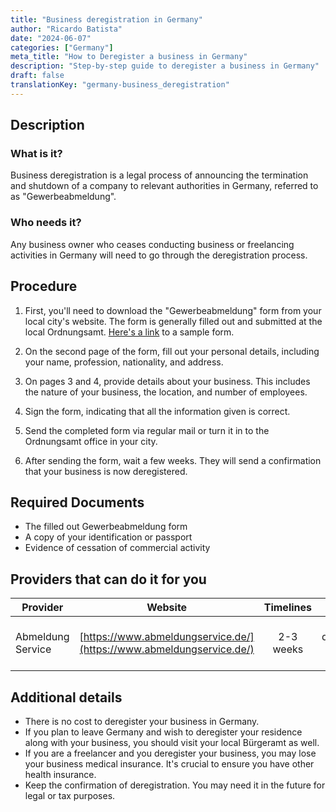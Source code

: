 ```yaml
---
title: "Business deregistration in Germany"
author: "Ricardo Batista"
date: "2024-06-07"
categories: ["Germany"]
meta_title: "How to Deregister a business in Germany"
description: "Step-by-step guide to deregister a business in Germany"
draft: false
translationKey: "germany-business_deregistration"
---
```


## Description
### What is it?
Business deregistration is a legal process of announcing the termination and shutdown of a company to relevant authorities in Germany, referred to as "Gewerbeabmeldung". 

### Who needs it?
Any business owner who ceases conducting business or freelancing activities in Germany will need to go through the deregistration process. 

## Procedure

1. First, you'll need to download the "Gewerbeabmeldung" form from your local city's website. The form is generally filled out and submitted at the local Ordnungsamt. [Here's a link](https://www.berlin.de/ba-tempelhof-schoeneberg/politik-und-verwaltung/aemter/amt-fuer-buergerdienste/ordnungsamt/gewerbe/abmeldung/) to a sample form.

2. On the second page of the form, fill out your personal details, including your name, profession, nationality, and address.

3. On pages 3 and 4, provide details about your business. This includes the nature of your business, the location, and number of employees.

4. Sign the form, indicating that all the information given is correct.

5. Send the completed form via regular mail or turn it in to the Ordnungsamt office in your city.

6. After sending the form, wait a few weeks. They will send a confirmation that your business is now deregistered.

## Required Documents
- The filled out Gewerbeabmeldung form
- A copy of your identification or passport
- Evidence of cessation of commercial activity

## Providers that can do it for you

| Provider        |     Website     |     Timelines    |       Cost      |
| --------------- | --------------- |  :-------------: | :-------------: |
| Abmeldung Service      |  [https://www.abmeldungservice.de/](https://www.abmeldungservice.de/)       |      2-3 weeks      |        Variable depending on the service       |

## Additional details
- There is no cost to deregister your business in Germany.
- If you plan to leave Germany and wish to deregister your residence along with your business, you should visit your local Bürgeramt as well. 
- If you are a freelancer and you deregister your business, you may lose your business medical insurance. It's crucial to ensure you have other health insurance.
- Keep the confirmation of deregistration. You may need it in the future for legal or tax purposes.